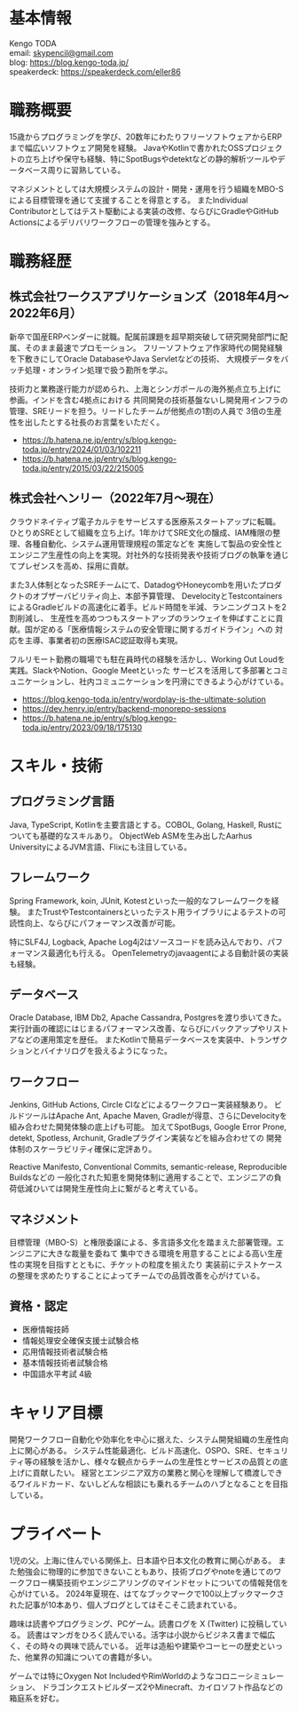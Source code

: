 # 基本情報

Kengo TODA  
email: skypencil@gmail.com  
blog: https://blog.kengo-toda.jp/  
speakerdeck: https://speakerdeck.com/eller86

# 職務概要

15歳からプログラミングを学び、20数年にわたりフリーソフトウェアからERPまで幅広いソフトウェア開発を経験。
JavaやKotlinで書かれたOSSプロジェクトの立ち上げや保守も経験、特にSpotBugsやdetektなどの静的解析ツールやデータベース周りに習熟している。

マネジメントとしては大規模システムの設計・開発・運用を行う組織をMBO-Sによる目標管理を通じて支援することを得意とする。
またIndividual Contributorとしてはテスト駆動による実装の改修、ならびにGradleやGitHub Actionsによるデリバリワークフローの管理を強みとする。

# 職務経歴

## 株式会社ワークスアプリケーションズ（2018年4月〜2022年6月）

新卒で国産ERPベンダーに就職。配属前課題を超早期突破して研究開発部門に配属、そのまま最速でプロモーション。
フリーソフトウェア作家時代の開発経験を下敷きにしてOracle DatabaseやJava Servletなどの技術、
大規模データをバッチ処理・オンライン処理で扱う勘所を学ぶ。

技術力と業務遂行能力が認められ、上海とシンガポールの海外拠点立ち上げに参画。インドを含む4拠点における
共同開発の技術基盤ないし開発用インフラの管理、SREリードを担う。リードしたチームが他拠点の1割の人員で
3倍の生産性を出したとする社長のお言葉をいただく。

- https://b.hatena.ne.jp/entry/s/blog.kengo-toda.jp/entry/2024/01/03/102211
- https://b.hatena.ne.jp/entry/s/blog.kengo-toda.jp/entry/2015/03/22/215005

## 株式会社ヘンリー（2022年7月〜現在）

クラウドネイティブ電子カルテをサービスする医療系スタートアップに転職。
ひとりめSREとして組織を立ち上げ。1年かけてSRE文化の醸成、IAM権限の整理、各種自動化、システム運用管理規程の策定などを
実施して製品の安全性とエンジニア生産性の向上を実現。対社外的な技術発表や技術ブログの執筆を通じてプレゼンスを高め、採用に貢献。

また3人体制となったSREチームにて、DatadogやHoneycombを用いたプロダクトのオブザーバビリティ向上、本部予算管理、
DevelocityとTestcontainersによるGradleビルドの高速化に着手。ビルド時間を半減、ランニングコストを2割削減し、
生産性を高めつつもスタートアップのランウェイを伸ばすことに貢献。国が定める「医療情報システムの安全管理に関するガイドライン」への
対応を主導、事業者初の医療ISAC認証取得も実現。

フルリモート勤務の職場でも駐在員時代の経験を活かし、Working Out Loudを実践。SlackやNotion、Google Meetといった
サービスを活用して多部署とコミュニケーションし、社内コミュニケーションを円滑にできるよう心がけている。

- https://blog.kengo-toda.jp/entry/wordplay-is-the-ultimate-solution
- https://dev.henry.jp/entry/backend-monorepo-sessions
- https://b.hatena.ne.jp/entry/s/blog.kengo-toda.jp/entry/2023/09/18/175130

# スキル・技術

## プログラミング言語

Java, TypeScript, Kotlinを主要言語とする。COBOL, Golang, Haskell, Rustについても基礎的なスキルあり。
ObjectWeb ASMを生み出したAarhus UniversityによるJVM言語、Flixにも注目している。

## フレームワーク

Spring Framework, koin, JUnit, Kotestといった一般的なフレームワークを経験。
またTrustやTestcontainersといったテスト用ライブラリによるテストの可読性向上、ならびにパフォーマンス改善が可能。

特にSLF4J, Logback, Apache Log4j2はソースコードを読み込んでおり、パフォーマンス最適化も行える。
OpenTelemetryのjavaagentによる自動計装の実装も経験。

## データベース

Oracle Database, IBM Db2, Apache Cassandra, Postgresを渡り歩いてきた。
実行計画の確認にはじまるパフォーマンス改善、ならびにバックアップやリストアなどの運用策定を歴任。
またKotlinで簡易データベースを実装中、トランザクションとバイナリログを扱えるようになった。

## ワークフロー

Jenkins, GitHub Actions, Circle CIなどによるワークフロー実装経験あり。
ビルドツールはApache Ant, Apache Maven, Gradleが得意、さらにDevelocityを組み合わせた開発体験の底上げも可能。
加えてSpotBugs, Google Error Prone, detekt, Spotless, Archunit, Gradleプラグイン実装などを組み合わせての
開発体制のスケーラビリティ確保に定評あり。

Reactive Manifesto, Conventional Commits, semantic-release, Reproducible Buildsなどの
一般化された知恵を開発体制に適用することで、エンジニアの負荷低減ひいては開発生産性向上に繋がると考えている。

## マネジメント

目標管理（MBO-S）と権限委譲による、多言語多文化を踏まえた部署管理。エンジニアに大きな裁量を委ねて
集中できる環境を用意することによる高い生産性の実現を目指すとともに、チケットの粒度を揃えたり
実装前にテストケースの整理を求めたりすることによってチームでの品質改善を心がけている。

## 資格・認定

- 医療情報技師
- 情報処理安全確保支援士試験合格
- 応用情報技術者試験合格
- 基本情報技術者試験合格
- 中国語水平考試 4級

# キャリア目標

開発ワークフロー自動化や効率化を中心に据えた、システム開発組織の生産性向上に関心がある。
システム性能最適化、ビルド高速化、OSPO、SRE、セキュリティ等の経験を活かし、様々な観点からチームの生産性とサービスの品質との底上げに貢献したい。
経営とエンジニア双方の業務と関心を理解して橋渡しできるワイルドカード、ないしどんな相談にも乗れるチームのハブとなることを目指している。

# プライベート

1児の父。上海に住んでいる関係上、日本語や日本文化の教育に関心がある。
また勉強会に物理的に参加できないこともあり、技術ブログやnoteを通じてのワークフロー構築技術やエンジニアリングのマインドセットについての情報発信を心がけている。
2024年夏現在、はてなブックマークで100以上ブックマークされた記事が10本あり、個人ブログとしてはそこそこ読まれている。

趣味は読書やプログラミング、PCゲーム。読書ログを X (Twitter) に投稿している。
読書はマンガをひろく読んでいる。活字は小説からビジネス書まで幅広く、その時々の興味で読んでいる。
近年は造船や建築やコーヒーの歴史といった、他業界の知識についての書籍が多い。

ゲームでは特にOxygen Not IncludedやRimWorldのようなコロニーシミュレーション、
ドラゴンクエストビルダーズ2やMinecraft、カイロソフト作品などの箱庭系を好む。
